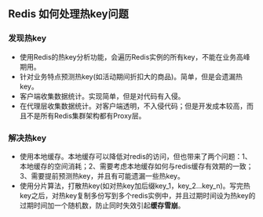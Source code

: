## Redis 如何处理热key问题
### 发现热key

- 使用Redis的热key分析功能，会遍历Redis实例的所有key，不能在业务高峰期用。
- 针对业务特点预测热key(如活动期间折扣大的商品)。简单，但是会遗漏热key。
- 客户端收集数据统计。实现简单，但是对代码有入侵。
- 在代理层收集数据统计。对客户端透明，不入侵代码；但是开发成本较高，而且不是所有Redis集群架构都有Proxy层。

### 解决热key

- 使用本地缓存。本地缓存可以降低对redis的访问，但也带来了两个问题：1、本地缓存的空间消耗；2、需要考虑本地缓存如何与redis缓存有效期的一致；3、需要提前预测热key，并且有可能遗漏一些热key。
- 使用分片算法，打散热key(如对热key加后缀key\_1，key\_2...key_n)。写完热key之后，对热key复制多份写到多个redis实例中，并且过期时间设为热key的过期时间加一个随机数，防止同时失效引起**缓存雪崩**。